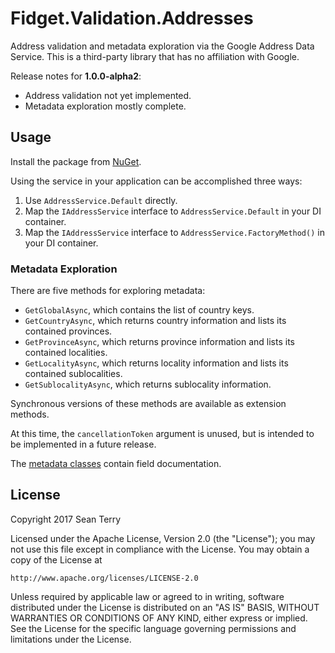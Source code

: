 # Fidget.Validation.Addresses
Address validation and metadata exploration via the Google Address Data Service.
This is a third-party library that has no affiliation with Google.

Release notes for **1.0.0-alpha2**:
- Address validation not yet implemented.
- Metadata exploration mostly complete.

## Usage
Install the package from [NuGet](https://www.nuget.org/packages/Fidget.Validation.Addresses/).

Using the service in your application can be accomplished three ways:
1. Use `AddressService.Default` directly.
2. Map the `IAddressService` interface to `AddressService.Default` in your DI container.
3. Map the `IAddressService` interface to `AddressService.FactoryMethod()` in your DI container.

### Metadata Exploration
There are five methods for exploring metadata:
- `GetGlobalAsync`, which contains the list of country keys.
- `GetCountryAsync`, which returns country information and lists its contained provinces.
- `GetProvinceAsync`, which returns province information and lists its contained localities.
- `GetLocalityAsync`, which returns locality information and lists its contained sublocalities.
- `GetSublocalityAsync`, which returns sublocality information.

Synchronous versions of these methods are available as extension methods.

At this time, the `cancellationToken` argument is unused, but is intended to be implemented in a future release.

The [metadata classes](https://github.com/seanterry42/Fidget.Validation.Addresses/tree/master/src/Metadata) contain
field documentation.

## License
Copyright 2017 Sean Terry

Licensed under the Apache License, Version 2.0 (the "License");
you may not use this file except in compliance with the License.
You may obtain a copy of the License at

    http://www.apache.org/licenses/LICENSE-2.0

Unless required by applicable law or agreed to in writing, software
distributed under the License is distributed on an "AS IS" BASIS,
WITHOUT WARRANTIES OR CONDITIONS OF ANY KIND, either express or implied.
See the License for the specific language governing permissions and
limitations under the License.